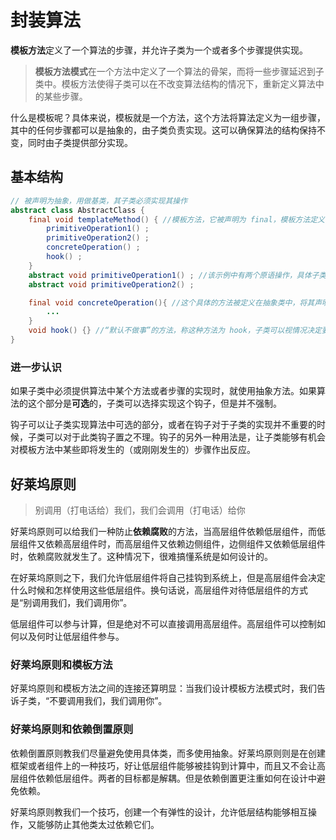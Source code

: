 # 封装算法

**模板方法**定义了一个算法的步骤，并允许子类为一个或者多个步骤提供实现。

> **模板方法模式**在一个方法中定义了一个算法的骨架，而将一些步骤延迟到子类中。模板方法使得子类可以在不改变算法结构的情况下，重新定义算法中的某些步骤。

什么是模板呢？具体来说，模板就是一个方法，这个方法将算法定义为一组步骤，其中的任何步骤都可以是抽象的，由子类负责实现。这可以确保算法的结构保持不变，同时由子类提供部分实现。

## 基本结构

```java
// 被声明为抽象，用做基类，其子类必须实现其操作
abstract class AbstractClass {
    final void templateMethod() { //模板方法，它被声明为 final，模板方法定义了一连串的步骤，每个步骤由一个方法代表
        primitiveOperation1() ;
        primitiveOperation2() ;
        concreteOperation() ;
        hook() ;
    }
    abstract void primitiveOperation1() ; //该示例中有两个原语操作，具体子类必须实现它们。
    abstract void primitiveOperation2() ;

    final void concreteOperation(){ //这个具体的方法被定义在抽象类中，将其声明为 final，这样一来子类无法覆盖它。它可以被模板方法直接使用，或者被子类使用
        ...
    }
    void hook() {} //“默认不做事”的方法，称这种方法为 hook，子类可以视情况决定要不要覆盖它。
}
```

### 进一步认识

如果子类中必须提供算法中某个方法或者步骤的实现时，就使用抽象方法。如果算法的这个部分是**可选**的，子类可以选择实现这个钩子，但是并不强制。

钩子可以让子类实现算法中可选的部分，或者在钩子对于子类的实现并不重要的时候，子类可以对于此类钩子置之不理。钩子的另外一种用法是，让子类能够有机会对模板方法中某些即将发生的（或刚刚发生的）步骤作出反应。

## 好莱坞原则

> 别调用（打电话给）我们，我们会调用（打电话）给你

好莱坞原则可以给我们一种防止**依赖腐败**的方法，当高层组件依赖低层组件，而低层组件又依赖高层组件时，而高层组件又依赖边侧组件，边侧组件又依赖低层组件时，依赖腐败就发生了。这种情况下，很难搞懂系统是如何设计的。

在好莱坞原则之下，我们允许低层组件将自己挂钩到系统上，但是高层组件会决定什么时候和怎样使用这些低层组件。换句话说，高层组件对待低层组件的方式是“别调用我们，我们调用你”。

低层组件可以参与计算，但是绝对不可以直接调用高层组件。高层组件可以控制如何以及何时让低层组件参与。

### 好莱坞原则和模板方法

好莱坞原则和模板方法之间的连接还算明显：当我们设计模板方法模式时，我们告诉子类，“不要调用我们，我们调用你”。

### 好莱坞原则和依赖倒置原则

依赖倒置原则教我们尽量避免使用具体类，而多使用抽象。好莱坞原则则是在创建框架或者组件上的一种技巧，好让低层组件能够被挂钩到计算中，而且又不会让高层组件依赖低层组件。两者的目标都是解耦。但是依赖倒置更注重如何在设计中避免依赖。

好莱坞原则教我们一个技巧，创建一个有弹性的设计，允许低层结构能够相互操作，又能够防止其他类太过依赖它们。

